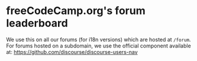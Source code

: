 # freeCodeCamp.org's forum leaderboard

We use this on all our forums (for i18n versions) which are hosted at `/forum`. For forums hosted on a subdomain, we use the official component available at: https://github.com/discourse/discourse-users-nav
